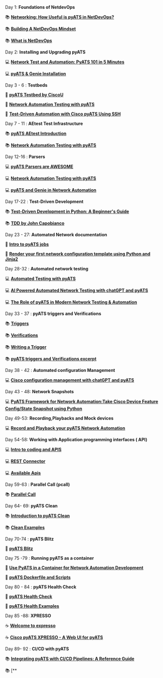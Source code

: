 Day 1: **Foundations of NetdevOps**

📚 [**Networking: How Useful is pyATS in NetDevOps?**](https://hackernoon.com/networking-how-useful-is-pyats-in-netdevops)

📚 [**Building A NetDevOps Mindset**](https://www.itential.com/blog/company/infrastructure-as-code/building-a-netdevops-mindset/)

📚 [**What is NetDevOps**](https://www.pynetlabs.com/what-is-netdevops/)


Day 2: **Installing and Upgrading pyATS**

💻 [**Network Test and Automation: PyATS 101 in 5 Minutes**](https://hackernoon.com/network-test-and-automation-pyats-101-in-5-minutes) 

💻 [**pyATS & Genie Installation**](https://youtu.be/xq_iBlEwfq8)


Day 3 - 6 : **Testbeds**

💎 [**pyATS Testbed by CiscoU**](https://youtu.be/nFY0THRtLx8) 

💎 [**Network Automation Testing with pyATS**](https://ondemandelearning.cisco.com/apollo-alpha/mc_naec10_13/pages/1)

💎 [**Test-Driven Automation with Cisco pyATS Using SSH**](https://ciscolearning.github.io/cisco-learning-codelabs/posts/pyats-ssh/#0) 


Day 7 - 11 : **AEtest Test Infrastructure**

📚 [**pyATS AEtest Introduction**](https://rayka-co.com/lesson/pyats-aetest-introduction/)

📚 [**Network Automation Testing with pyATS**](https://ondemandelearning.cisco.com/apollo-alpha/mc_naec10_13/pages/1)


Day 12-16 : **Parsers**

💻 [**pyATS Parsers are AWESOME**](https://youtu.be/KRZcGxvZRmI)

💻 [**Network Automation Testing with pyATS**](https://ondemandelearning.cisco.com/apollo-alpha/mc_naec10_13/pages/1)

💻 [**pyATS and Genie in Network Automation**](https://rayka-co.com/lesson/pyats-and-genie-in-network-automation/)


Day 17-22 : **Test-Driven Development**

📚 [**Test-Driven Development in Python: A Beginner's Guide**](https://www.datacamp.com/tutorial/test-driven-development-in-python)

📚 [**TDD by John Capobianco**](https://www.ciscolive.com/c/dam/r/ciscolive/global-event/docs/2023/pdf/BRKCRT-2013.pdf)


Day 23 - 27: **Automated Network documentation**

💎 [**Intro to pyATS jobs**](https://netcraftsmen.com/network-validation-with-pyats/)

💎 [**Render your first network configuration template using Python and Jinja2**](https://blogs.cisco.com/developer/network-configuration-template)


Day 28-32 : **Automated network testing**

💻 [**Automated Testing with pyATS**](https://youtu.be/ahf_3P_OmIs)

💻 [**AI Powered Automated Network Testing with chatGPT and pyATS**](https://youtu.be/wdGhzrtV6E0)

💻 [**The Role of pyATS in Modern Network Testing & Automation**](https://orhanergun.net/the-role-of-pyats-in-modern-network-testing-automation)


Day 33 - 37 : **pyATS triggers and Verifications** 

📚 [**Triggers**](https://www.ciscopress.com/articles/article.asp?p=3197441&seqNum=3) 

📚 [**Verifications**](https://www.ciscopress.com/articles/article.asp?p=3197441&seqNum=4)

📚 [**Writing a Trigger**](https://github.com/CiscoTestAutomation/getting-started/blob/main/develop-guide/writetrigger/writetrigger.rst)

📚 [**pyATS triggers and Verifications excerpt**](https://ptgmedia.pearsoncmg.com/images/9780138031671/samplepages/9780138031671_Sample.pdf)

Day 38 - 42 : **Automated configuration Management**

💻 [**Cisco configuration management with chatGPT and pyATS**](https://youtu.be/8EXXSpUWTw8)

Day 43 - 48: **Network Snapshots**

💻 [**PyATS Framework for Network Automation:Take Cisco Device Feature Config/State Snapshot using Python**](https://youtu.be/KBHxgZFeJCc)


Day 49-53: **Recording,Playbacks and Mock devices**

💻 [**Record and Playback your pyATS Network Automation**](https://youtu.be/koXiW2M3z04)


Day 54-58: **Working with Application programming interfaces ( API)**

💻 [**Intro to coding and APIS**](https://developer.cisco.com/learning/modules/programming-fundamentals/intro-coding-and-apis/introduction/)

💻 [**REST Connector**](https://developer.cisco.com/docs/rest-connector/)

💻 [**Available Apis**](https://pubhub.devnetcloud.com/media/genie-feature-browser/docs/#/apis)


Day 59-63 : **Parallel Call (pcall)**

📚 [**Parallel Call**](https://docs.devnetexperttraining.com/static-docs/pyATS/async/pcall.html)


Day 64- 69: **pyATS Clean**

📚 [**Introduction to pyATS Clean**](https://pubhub.devnetcloud.com/media/genie-docs/docs/clean/index.html)

📚 [**Clean Examples**](https://github.com/CiscoTestAutomation/examples/tree/master/clean) 


Day 70-74 : **pyATS Blitz**

📝 [**pyATS Blitz**](https://pubhub.devnetcloud.com/media/genie-docs/docs/blitz/index.html)

Day 75 -79 : **Running pyATS as a container**

📝 [**Use PyATS in a Container for Network Automation Development**](https://youtu.be/1sL9Q4_1Puw)

📝 [**pyATS Dockerfile and Scripts**](https://github.com/CiscoTestAutomation/pyats-docker)

Day 80 - 84 : **pyATS Health Check**

🔬 [**pyATS Health Check**](https://pubhub.devnetcloud.com/media/genie-docs/docs/health/index.html)

🔬 [**pyATS Health Examples**](https://github.com/CiscoTestAutomation/examples/tree/master/health)


Day 85 -88: **XPRESSO** 

☕ [**Welcome to expresso**](https://developer.cisco.com/docs/xpresso/welcome/#-welcome-to-xpresso)

☕ [**Cisco pyATS XPRESSO - A Web UI for pyATS**](https://youtu.be/tK8FQ1CzQFo)


Day 89- 92 : **CI/CD with pyATS**

📚 [**Integrating pyATS with CI/CD Pipelines: A Reference Guide**](https://orhanergun.net/integrating-pyats-with-ci-cd-pipelines-a-reference-guide)

📚 [**




























